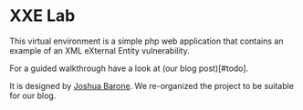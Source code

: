 # XXE Lab

This virtual environment is a simple php web application that contains an example of an XML eXternal Entity vulnerability.

For a guided walkthrough have a look at (our blog post)[#todo].

It is designed by [Joshua Barone](https://github.com/jbarone/xxelab).
We re-organized the project to be suitable for our blog.
